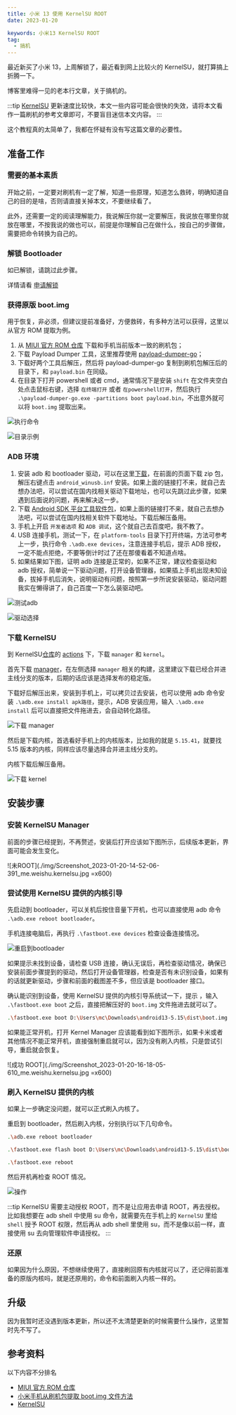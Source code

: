 ```yaml
---
title: 小米 13 使用 KernelSU ROOT
date: 2023-01-20

keywords: 小米13 KernelSU ROOT
tag:
  - 搞机
---
```


最近新买了小米 13，上周解锁了，最近看到网上比较火的 KernelSU，就打算搞上折腾一下。

<!-- more -->

博客里难得一见的老本行文章，关于搞机的。

:::tip
[KernelSU](https://kernelsu.org/) 更新速度比较快，本文一些内容可能会很快的失效，请将本文看作一篇刷机的参考文章即可，不要盲目迷信本文内容。
:::

这个教程真的太简单了，我都在怀疑有没有写这篇文章的必要性。

## 准备工作

### 需要的基本素质

开始之前，一定要对刷机有一定了解，知道一些原理，知道怎么救砖，明确知道自己的目的是啥，否则请直接关掉本文，不要继续看了。

此外，还需要一定的阅读理解能力，我说解压你就一定要解压，我说放在哪里你就放在哪里，不按我说的做也可以，前提是你理解自己在做什么，按自己的步骤做，需要把命令转换为自己的。

### 解锁 Bootloader

如已解锁，请跳过此步骤。

详情请看 [申请解锁](https://www.miui.com/unlock/index.html)

### 获得原版 boot.img

用于恢复，非必须，但建议提前准备好，方便救砖，有多种方法可以获得，这里以从官方 ROM 提取为例。

1. 从 [MIUI 官方 ROM 仓库](https://roms.miuier.com/zh-cn/devices/fuxi/) 下载和手机当前版本一致的刷机包；
2. 下载 Payload Dumper 工具，这里推荐使用 [payload-dumper-go](https://github.com/ssut/payload-dumper-go/releases)；
3. 下载好两个工具后解压，然后将 payload-dumper-go 复制到刷机包解压后的目录下，和 `payload.bin` 在同级。
4. 在目录下打开 powershell 或者 cmd，通常情况下是安装 `shift` 在文件夹空白处点击鼠标右键，选择 `在终端打开` 或者 `在powershell打开`，然后执行 `.\payload-dumper-go.exe -partitions boot payload.bin`，不出意外就可以将 `boot.img` 提取出来。

![执行命令](./img/Snipaste_2023-01-20_17-33-09.png)

![目录示例](./img/Snipaste_2023-01-20_17-34-09.png)

### ADB 环境

1. 安装 adb 和 bootloader 驱动，可以在这里[下载](https://developer.android.com/studio/run/win-usb?hl=zh-cn)，在前面的页面下载 zip 包，解压右键点击 `android_winusb.inf` 安装。如果上面的链接打不来，就自己去想办法吧，可以尝试在国内找相关驱动下载地址，也可以先跳过此步骤，如果遇到后面说的问题，再来解决这一步。
2. 下载 [Android SDK 平台工具软件包](https://developer.android.com/studio/releases/platform-tools)，如果上面的链接打不来，就自己去想办法吧，可以尝试在国内找相关软件下载地址。下载后解压备用。
3. 手机上开启 `开发者选项` 和 `ADB 调试`，这个就自己去百度吧，我不教了。
4. USB 连接手机，测试一下，在 `platform-tools` 目录下打开终端，方法可参考上一步，执行命令 `.\adb.exe devices`，注意连接手机后，提示 ADB 授权，一定不能点拒绝，不要等倒计时过了还在那傻看着不知道点啥。
5. 如果结果如下图，证明 adb 连接是正常的，如果不正常，建议检查驱动和 adb 授权，简单说一下驱动问题，打开设备管理器，如果插上手机出现未知设备，拔掉手机后消失，说明驱动有问题，按照第一步所说安装驱动，驱动问题我实在懒得讲了，自己百度一下怎么装驱动吧。

![测试adb](./img/Snipaste_2023-01-20_17-51-31.png)

![驱动选择](./img/Snipaste_2023-01-20_17-58-09.png)

### 下载 KernelSU

到 KernelSU[仓库](https://github.com/tiann/KernelSU)的 [actions](https://github.com/tiann/KernelSU/actions) 下，下载 `manager` 和 `kernel`。

首先下载 [manager](https://github.com/tiann/KernelSU/actions/workflows/build-manager.yml)，在左侧选择 `manager` 相关的构建，这里建议下载已经合并进主线分支的版本，后期的话应该是选择发布的稳定版。

下载好后解压出来，安装到手机上，可以拷贝过去安装，也可以使用 adb 命令安装 `.\adb.exe install apk路径`，提示，ADB 安装应用，输入 `.\adb.exe install` 后可以直接把文件拖进去，会自动转化路径。

![下载 manager](./img/Snipaste_2023-01-20_19-28-28.png)

然后是下载内核，首选看好手机上的内核版本，比如我的就是 `5.15.41`，就要找 5.15 版本的内核，同样应该尽量选择合并进主线分支的。

内核下载后解压备用。

![下载 kernel](./img/Snipaste_2023-01-20_19-32-23.png)

## 安装步骤

### 安装 KernelSU Manager

前面的步骤已经提到，不再赘述，安装后打开应该如下图所示，后续版本更新，界面可能会发生变化。

![未ROOT](./img/Screenshot_2023-01-20-14-52-06-391_me.weishu.kernelsu.jpg =x600)

### 尝试使用 KernelSU 提供的内核引导

先启动到 bootloader，可以关机后按住音量下开机，也可以直接使用 adb 命令 `.\adb.exe reboot bootloader`。

手机连接电脑后，再执行 `.\fastboot.exe devices` 检查设备连接情况。

![重启到bootloader](./img/Snipaste_2023-01-20_19-43-23.png)

如果提示未找到设备，请检查 USB 连接，确认无误后，再检查驱动情况，确保已安装前面步骤提到的驱动，然后打开设备管理器，检查是否有未识别设备，如果有的话就更新驱动，步骤和前面的截图差不多，但应该是 bootloader 接口。

确认能识别到设备，使用 KernelSU 提供的内核引导系统试一下，提示 ，输入 `.\fastboot.exe boot` 之后，直接把解压好的 `boot.img` 文件拖进去就可以了。

```sh
.\fastboot.exe boot D:\Users\mc\Downloads\android13-5.15\dist\boot.img
```

如果能正常开机，打开 Kernel Manager 应该能看到如下图所示，如果卡米或者其他情况不能正常开机，直接强制重启就可以，因为没有刷入内核，只是尝试引导，重启就会恢复。

![成功 ROOT](./img/Screenshot_2023-01-20-16-18-05-610_me.weishu.kernelsu.jpg =x600)

### 刷入 KernelSU 提供的内核

如果上一步确定没问题，就可以正式刷入内核了。

重启到 bootloader，然后刷入内核，分别执行以下几句命令。

```sh
.\adb.exe reboot bootloader

.\fastboot.exe flash boot D:\Users\mc\Downloads\android13-5.15\dist\boot.img

.\fastboot.exe reboot
```

然后开机再检查 ROOT 情况。

![操作](./img/Snipaste_2023-01-20_19-52-34.png)

:::tip
KernelSU 需要主动授权 ROOT，而不是让应用去申请 ROOT，再去授权。比如我想要在 adb shell 中使用 su 命令，就需要先在手机上的 `KernelSU` 里给 `shell` 授予 ROOT 权限，然后再从 adb shell 里使用 su，而不是像以前一样，直接使用 su 去向管理软件申请授权。
:::

### 还原

如果因为什么原因，不想继续使用了，直接刷回原有内核就可以了，还记得前面准备的原版内核吗，就是还原用的，命令和前面刷入内核一样的。

## 升级

因为我暂时还没遇到版本更新，所以还不太清楚更新的时候需要什么操作，这里暂时先不写了。

## 参考资料

以下内容不分排名

- [MIUI 官方 ROM 仓库](https://roms.miuier.com/zh-cn/devices/fuxi/)
- [小米手机从刷机包提取 boot.img 文件方法](https://miuiver.com/extracting-boot-img/)
- [KernelSU](https://kernelsu.org/)
